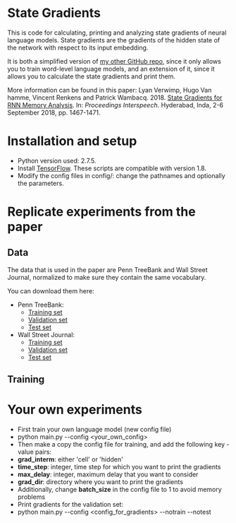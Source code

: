 # State Gradients

This is code for calculating, printing and analyzing state gradients of neural language models. State gradients are the gradients of the hidden state of the network with respect to its input embedding. 

It is both a simplified version of [my other GitHub repo](https://github.com/lverwimp/tf-lm/), since it only allows you to train word-level language models, and an extension of it, since it allows you to calculate the state gradients and print them. 

More information can be found in this paper:
Lyan Verwimp, Hugo Van hamme, Vincent Renkens and Patrick Wambacq. 2018. [State Gradients for RNN Memory Analysis](https://www.researchgate.net/publication/325818651_State_Gradients_for_RNN_Memory_Analysis). In: *Proceedings Interspeech*. Hyderabad, Inda, 2-6 September 2018, pp. 1467-1471.

# Installation and setup

* Python version used: 2.7.5. 
* Install [TensorFlow](https://www.tensorflow.org/versions/0.6.0/get_started/os_setup.html#download-and-setup). These scripts are compatible with version 1.8.
* Modify the config files in config/: change the pathnames and optionally the parameters.

# Replicate experiments from the paper

## Data

The data that is used in the paper are Penn TreeBank and Wall Street Journal, normalized to make sure they contain the same vocabulary.

You can download them here:

* Penn TreeBank:
  * [Training set](http://homes.esat.kuleuven.be/~lverwimp/data_state_gradients/ptb_train.txt)
  * [Validation set](http://homes.esat.kuleuven.be/~lverwimp/data_state_gradients/ptb_valid.txt)
  * [Test set](http://homes.esat.kuleuven.be/~lverwimp/data_state_gradients/ptb_test.txt)
* Wall Street Journal:
  * [Training set](http://homes.esat.kuleuven.be/~lverwimp/data_state_gradients/wsj_train.txt)
  * [Validation set](http://homes.esat.kuleuven.be/~lverwimp/data_state_gradients/wsj_valid.txt)
  * [Test set](http://homes.esat.kuleuven.be/~lverwimp/data_state_gradients/wsj_test.txt)
  
## Training

# Your own experiments

* First train your own language model (new config file)
 * python main.py --config \<your_own_config\>
* Then make a copy the config file for training, and add the following key - value pairs:
 * **grad_interm**: either 'cell' or 'hidden'
 * **time_step**: integer, time step for which you want to print the gradients
 * **max_delay**: integer, maximum delay that you want to consider
 * **grad_dir**: directory where you want to print the gradients
* Additionally, change **batch_size** in the config file to 1 to avoid memory problems
* Print gradients for the validation set:
 * python main.py --config \<config_for_gradients\> --notrain --notest

